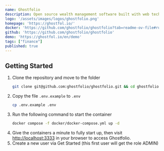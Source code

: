 ```yaml
---
name: Ghostfolio
description: Open source wealth management software built with web technology.
logo: '/assets/images/logos/ghostfolio.png'
homepage: 'https://ghostfol.io/'
docker: 'https://github.com/ghostfolio/ghostfolio?tab=readme-ov-file#run-with-docker-compose'
github: 'https://github.com/ghostfolio/ghostfolio'
demo: 'https://ghostfol.io/en/demo'
tags: ["finance"]
published: true
---
```


## Getting Started

1. Clone the repository and move to the folder
    ```bash
    git clone git@github.com:ghostfolio/ghostfolio.git && cd ghostfolio
    ```
2. Copy the file `.env.example` to `.env`
    ```bash
    cp .env.example .env
    ```
3. Run the following command to start the container
    ```bash
    docker compose -f docker/docker-compose.yml up -d
    ```
4. Give the containers a minute to fully start up, then visit [http://localhost:3333](http://localhost:3333) in your browser to access Ghostfolio.
5. Create a new user via Get Started (this first user will get the role ADMIN)